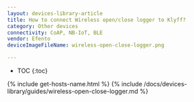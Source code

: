 ```yaml
---
layout: devices-library-article
title: How to connect Wireless open/close logger to Klyff?
category: Other devices
connectivity: CoAP, NB-IoT, BLE
vendor: Efento
deviceImageFileName: wireless-open-close-logger.png

---
```


* TOC
{:toc}

{% include get-hosts-name.html %}
{% include /docs/devices-library/guides/wireless-open-close-logger.md %}
